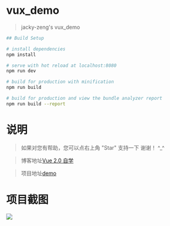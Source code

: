 # vux_demo

> jacky-zeng's vux_demo
``` bash
## Build Setup

# install dependencies
npm install

# serve with hot reload at localhost:8080
npm run dev

# build for production with minification
npm run build

# build for production and view the bundle analyzer report
npm run build --report
```

# 说明

>  如果对您有帮助，您可以点右上角 "Star" 支持一下 谢谢！ ^_^

>  博客地址[Vue 2.0 自学](https://www.zengyanqi.com/2018/02/24/vue-2-0-1/)

>  项目地址[demo](http://store.zengyanqi.com)

# 项目截图

<img src="http://github.com/jacky-zeng/shop_vux/raw/master/images/introduction.gif" />

